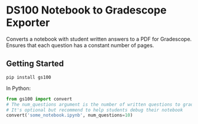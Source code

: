 DS100 Notebook to Gradescope Exporter
=====================================

Converts a notebook with student written answers to a PDF for Gradescope.
Ensures that each question has a constant number of pages.

## Getting Started

```
pip install gs100
```

In Python:

```python
from gs100 import convert
# The num_questions argument is the number of written questions to grade.
# It's optional but recommend to help students debug their notebook
convert('some_notebook.ipynb', num_questions=10)
```
